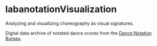 # labanotationVisualization
Analyzing and visualizing choreography as visual signatures.

Digital data archive of notated dance scores from the [Dance Notation Bureau](http://www.dancenotation.org/library/frame0.html).
